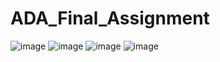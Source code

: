 # ADA_Final_Assignment
![image](https://user-images.githubusercontent.com/118774347/211072385-65631cb2-ae2d-4aa1-82ba-bf5e3ceba95e.png)
![image](https://user-images.githubusercontent.com/118774347/211072409-f43f2ab7-dc90-4420-806d-803d585cab2f.png)
![image](https://user-images.githubusercontent.com/118774347/211072429-7e225abb-77e4-4297-81c3-e4e9f43e7c36.png)
![image](https://user-images.githubusercontent.com/118774347/211072446-fa1347df-c22e-4e36-bf64-00d615d8de17.png)
